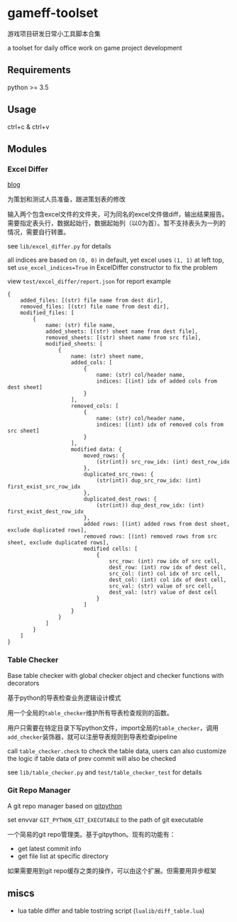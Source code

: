 # gameff-toolset

游戏项目研发日常小工具脚本合集

a toolset for daily office work on game project development

## Requirements

python >= 3.5

## Usage

ctrl+c & ctrl+v

## Modules

### Excel Differ

[blog](http://utmhikari.top/2020/01/23/testlife/excel_diff/)

为策划和测试人员准备，跟进策划表的修改

输入两个包含excel文件的文件夹，可为同名的excel文件做diff，输出结果报告。
需要指定表头行，数据起始行，数据起始列（以0为首）。暂不支持表头为一列的情况，需要自行转置。

see `lib/excel_differ.py` for details

all indices are based on `(0, 0)` in default, yet excel uses `(1, 1)` at left top, set `use_excel_indices=True` in ExcelDiffer constructor to fix the problem

view `test/excel_differ/report.json` for report example

```text
{
    added_files: [(str) file name from dest dir],
    removed_files: [(str) file name from dest dir],
    modified_files: [
        {
            name: (str) file name,
            added_sheets: [(str) sheet name from dest file],
            removed_sheets: [(str) sheet name from src file],
            modified_sheets: [
                {
                    name: (str) sheet name,
                    added_cols: [
                        {
                            name: (str) col/header name,
                            indices: [(int) idx of added cols from dest sheet]
                        }
                    ],
                    removed_cols: [
                        {
                            name: (str) col/header name,
                            indices: [(int) idx of removed cols from src sheet]
                        }
                    ],
                    modified data: {
                        moved_rows: {
                            (str(int)) src_row_idx: (int) dest_row_idx
                        },
                        duplicated_src_rows: {
                            (str(int)) dup_src_row_idx: (int) first_exist_src_row_idx
                        },
                        duplicated_dest_rows: {
                            (str(int)) dup_dest_row_idx: (int) first_exist_dest_row_idx
                        },
                        added rows: [(int) added rows from dest sheet, exclude duplicated rows],
                        removed rows: [(int) removed rows from src sheet, exclude duplicated rows],
                        modified cells: [
                            {
                                src_row: (int) row idx of src cell,
                                dest_row: (int) row idx of dest cell,
                                src_col: (int) col idx of src cell,
                                dest_col: (int) col idx of dest cell,
                                src_val: (str) value of src cell,
                                dest_val: (str) value of dest cell
                            }
                        ]
                    }
                }
            ]
        }
    ]
}
```

### Table Checker

Base table checker with global checker object and checker functions with decorators

基于python的导表检查业务逻辑设计模式

用一个全局的`table_checker`维护所有导表检查规则的函数。

用户只需要在特定目录下写python文件，import全局的`table_checker`，调用`add_checker`装饰器，就可以注册导表规则到导表检查pipeline

call `table_checker.check` to check the table data, users can also customize the logic if table data of prev commit will also be checked

see `lib/table_checker.py` and `test/table_checker_test` for details

### Git Repo Manager

A git repo manager based on [gitpython](https://gitpython.readthedocs.io/en/stable/intro.html)

set envvar `GIT_PYTHON_GIT_EXECUTABLE` to the path of git executable

一个简易的git repo管理类。基于gitpython。现有的功能有：

- get latest commit info
- get file list at specific directory

如果需要用到git repo缓存之类的操作，可以由这个扩展。但需要用异步框架

## miscs

- lua table differ and table tostring script (`lualib/diff_table.lua`)
